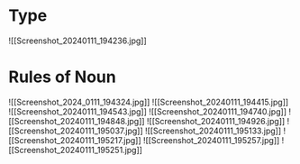 # Type
![[Screenshot_20240111_194236.jpg]]

# Rules of Noun
![[Screenshot_2024_0111_194324.jpg]]
![[Screenshot_20240111_194415.jpg]]
![[Screenshot_20240111_194543.jpg]]
![[Screenshot_20240111_194740.jpg]]
![[Screenshot_20240111_194848.jpg]]
![[Screenshot_20240111_194926.jpg]]
![[Screenshot_20240111_195037.jpg]]
![[Screenshot_20240111_195133.jpg]]
![[Screenshot_20240111_195217.jpg]]
![[Screenshot_20240111_195257.jpg]]
![[Screenshot_20240111_195251.jpg]]